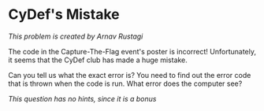 # CyDef's Mistake

*This problem is created by Arnav Rustagi*

The code in the Capture-The-Flag event's poster is incorrect! Unfortunately, it seems that the CyDef club has made a huge mistake.

Can you tell us what the exact error is? You need to find out the error code that is thrown when the code is run. What error does the computer see?

*This question has no hints, since it is a bonus*

